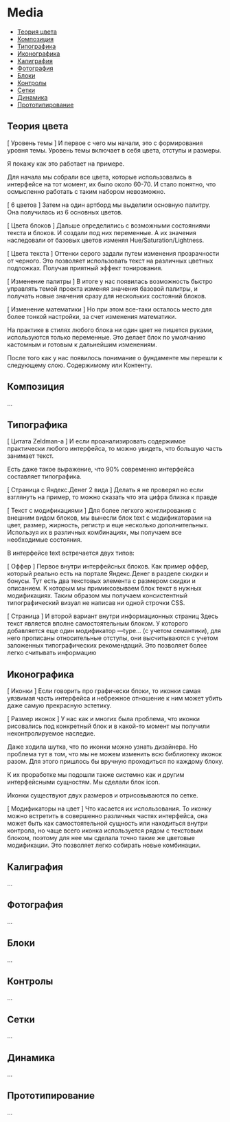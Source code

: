 # Media

- [Теория цвета](#Теория-цвета)
- [Композиция](#Композиция)
- [Типографика](#Числа)
- [Иконографика](#Массивы)
- [Калиграфия](#Объекты)
- [Фотография](#Фотография)
- [Блоки](#Блоки)
- [Контролы](#Контролы)
- [Сетки](#Сетки)
- [Динамика](#Динамика)
- [Прототипирование](#Прототипирование)

## Теория цвета
[ Уровень темы ]
И первое с чего мы начали, это с формирования уровня темы. Уровень темы включает в себя цвета, отступы и размеры.

Я покажу как это работает на примере.

Для начала мы собрали все цвета, которые использовались в интерфейсе на тот момент, их было около 60-70. И стало понятно, что осмысленно работать с таким набором невозможно.

[ 6 цветов ]
Затем на один артборд мы выделили основную палитру. Она получилась из 6 основных цветов.

[ Цвета блоков ]
Дальше определились с возможными состояниями текста и блоков. И создали под них переменные. А их значения наследовали от базовых цветов изменяя Hue/Saturation/Lightness. 

[ Цвета текста ]
Оттенки серого задали путем изменения прозрачности от черного. Это позволяет использовать текст на различных цветных подложках. Получая приятный эффект тонирования.

[ Изменение палитры ]
В итоге у нас появилась возможность быстро управлять темой проекта изменяя значения базовой палитры, и получать новые значения сразу для нескольких состояний блоков.
 
[ Изменение математики ]
Но при этом все-таки осталось место для более тонкой настройки, за счет изменения математики.
 
На практике в стилях любого блока ни один цвет не пишется руками, используются только переменные. Это делает блок по умолчанию кастомным и готовым к дальнейшим изменениям.
 
После того как у нас появилось понимание о фундаменте мы перешли к следующему слою. Содержимому или Контенту.


## Композиция
… 

## Типографика
[ Цитата Zeldman-а ]
И если проанализировать содержимое практически любого интерфейса, то можно увидеть, что большую часть занимает текст. 

Есть даже такое выражение, что 90% современно интерфейса составляет типографика.

[ Страница с Яндекс.Денег 2 вида ]
Делать я не проверял но если взглянуть на пример, то можно сказать что эта цифра близка к правде

[ Текст с модификациями ]
Для более легкого жонглирования с внешним видом блоков, мы вынесли блок text с модификаторами на цвет, размер, жирность, регистр и еще несколько дополнительных. Используя их в различных комбинациях, мы получаем все необходимые состояния.

В интерфейсе text встречается двух типов:
 
[ Оффер ]
Первое внутри интерфейсных блоков. Как пример оффер, который реально есть на портале Яндекс.Денег в разделе скидки и бонусы. Тут есть два текстовых элемента с размером скидки и описанием. К которым мы примиксовываем блок текст в нужных модификациях. Таким образом мы получаем консистентный типографический визуал не написав ни одной строчки CSS.

[ Страница ]
И второй вариант внутри информационных страниц
Здесь текст является вполне самостоятельным блоком. У которого добавляется еще один модификатор —type... (с учетом семантики), для него прописаны относительные отступы, они высчитываются с учетом заложенных типографических рекомендаций. Это позволяет более легко считывать информацию

## Иконографика
[ Иконки ]
Если говорить про графически блоки, то иконки самая уязвимая часть интерфейса и небрежное отношение к ним может убить даже самую прекрасную эстетику.

[ Размер иконок ]
У нас как и многих была проблема, что иконки рисовались под конкретный блок и в какой-то момент мы получили неконтролируемое наследие.

Даже ходила шутка, что по иконки можно узнать дизайнера. Но проблема тут в том, что мы не можем изменить всю библиотеку иконок разом. Для этого пришлось бы вручную проходиться по каждому блоку.

К их проработке мы подошли также системно как и другим интерфейсными сущностям. Мы сделали блок icon.

Иконки существуют двух размеров и отрисовываются по сетке.

[ Модификаторы на цвет ]
Что касается их использования. То иконку можно встретить в совершенно различных частях интерфейса, она может быть как самостоятельной сущность или находиться внутри контрола, но чаще всего иконка используется рядом с текстовым блоком, поэтому для нее мы сделала точно такие же цветовые модификации. Это позволяет легко собирать новые комбинации.

## Калиграфия
… 

## Фотография
… 

## Блоки
… 

## Контролы
… 

## Сетки
… 

## Динамика
… 

## Прототипирование
… 
